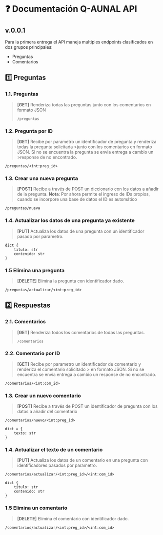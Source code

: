 # ❓ Documentación Q-AUNAL API

## v.0.0.1

Para la primera entrega el API maneja multiples endpoints clasificados en dos grupos principales:

- Preguntas
- Comentarios

## 1️⃣ Preguntas

### 1.1. Preguntas

> **[GET]** Renderiza todas las preguntas junto con los comentarios en formato JSON
>
> ```
> /preguntas
> ```

### 1.2. Pregunta por ID

> **[GET]** Recibe por parametro un identificador de pregunta y renderiza todas la pregunta solicitada >junto con los comentarios en formato JSON. Si no se encuentra la pregunta se envia entrega a cambio un >response de no encontrado.

```
/preguntas/<int:preg_id>
```

### 1.3. Crear una nueva pregunta

> **[POST]** Recibe a través de POST un diccionario con los datos a añadir de la pregunta.
> **Nota**: Por ahora permite el ingreso de IDs propios, cuando se incorpore una base de datos el ID es automático

```
/preguntas/nueva
```

### 1.4. Actualizar los datos de una pregunta ya existente

> **[PUT]** Actualiza los datos de una pregunta con un identificador pasado por parametro.

```
dict {
    titulo: str
    contenido: str
}
```

### 1.5 Elimina una pregunta

> **[DELETE]** Elimina la pregunta con identificador dado.

```
/preguntas/actualizar/<int:preg_id>
```

## 2️⃣ Respuestas

### 2.1. Comentarios

> **[GET]** Renderiza todos los comentarios de todas las preguntas.
>
> ```
> /comentarios
> ```

### 2.2. Comentario por ID

> **[GET]** Recibe por parametro un identificador de comentario y renderiza el comentario solicitado > en formato JSON. Si no se encuentra se envia entrega a cambio un response de no encontrado.

```
/comentarios/<int:com_id>
```

### 1.3. Crear un nuevo comentario

> **[POST]** Recibe a través de POST un identificador de pregunta con los datos a añadir del comentario

```
/comentarios/nuevo/<int:preg_id>
```

```
dict = {
    texto: str
}
```

### 1.4. Actualizar el texto de un comentario

> **[PUT]** Actualiza los datos de un comentario en una pregunta con identificadores pasados por parametro.

```
/comentarios/actualizar/<int:preg_id>/<int:com_id>
```

```
dict {
    titulo: str
    contenido: str
}
```

### 1.5 Elimina un comentario

> **[DELETE]** Elimina el comentario con identificador dado.

```
/comentarios/actualizar/<int:preg_id>/<int:com_id>
```
